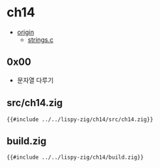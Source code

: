# ch14

- [origin](https://www.buildyourownlisp.com/chapter14_strings)
  - [strings.c](https://github.com/orangeduck/BuildYourOwnLisp/blob/master/src/strings.c)

## 0x00

- 문자열 다루기

## src/ch14.zig

``` zig
{{#include ../../lispy-zig/ch14/src/ch14.zig}}
```


## build.zig

``` zig
{{#include ../../lispy-zig/ch14/build.zig}}
```
